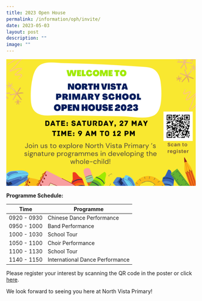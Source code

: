 ```yaml
---
title: 2023 Open House
permalink: /information/oph/invite/
date: 2023-05-03
layout: post
description: ""
image: ""
---
```

![](/images/OH/2023oph1.png)

**Programme Schedule:**


| Time | Programme | 
| -------- | -------- | 
| 0920 - 0930     | Chinese Dance Performance   | 
| 0950 - 1000     | Band Performance   | 
| 1000 - 1030     | School Tour   | 
| 1050 - 1100     | Choir Performance   | 
| 1100 - 1130     | School Tour   | 
| 1140 - 1150   | International Dance Performance   |

Please register your interest by scanning the QR code in the poster or click [here](https://forms.moe.edu.sg/forms/oZymDJ).

We look forward to seeing you here at North Vista Primary!